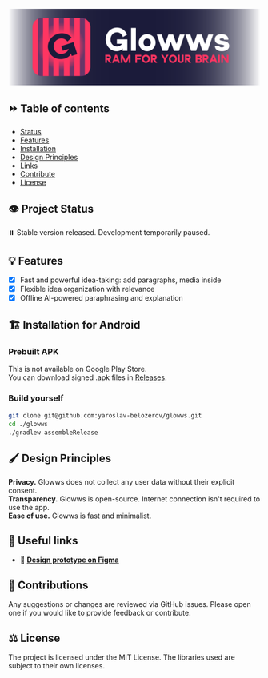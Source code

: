 <p align="center"><img alt="Glowws Banner" src="/misc/promo/banner.png" /></p>

## ⏩ Table of contents
- [Status](#-project-status)
- [Features](#-features)
- [Installation](#-installation-for-android)
- [Design Principles](#-design-principles)
- [Links](#-useful-links)
- [Contribute](#-contributions)
- [License](#-license)

## 👁 Project Status
⏸️ Stable version released. Development temporarily paused.

## 💡 Features
- [x] Fast and powerful idea-taking: add paragraphs, media inside 
- [x] Flexible idea organization with relevance
- [x] Offline AI-powered paraphrasing and explanation 

## 🏗 Installation for Android
### Prebuilt APK
This is not available on Google Play Store.  
You can download signed .apk files in [Releases](https://github.com/yaroslav-belozerov/glowws/releases/).
### Build yourself
```sh
git clone git@github.com:yaroslav-belozerov/glowws.git
cd ./glowws
./gradlew assembleRelease
```

## 🖌️ Design Principles
**Privacy.** Glowws does not collect any user data without their explicit consent.  
**Transparency.** Glowws is open-source. Internet connection isn't required to use the app.  
**Ease of use.** Glowws is fast and minimalist.

## 🔗 Useful links
- 🎨 [**Design prototype on Figma**](https://www.figma.com/file/XHeWuyqFiYjxuU1FQnz3ca/Glowws?type=design&mode=design&t=pttUdCNgLtngGWx1-1)

## 👥 Contributions
Any suggestions or changes are reviewed via GitHub issues. Please open one if you would like to provide feedback or contribute.

## ⚖ License
The project is licensed under the MIT License. The libraries used are subject to their own licenses.
